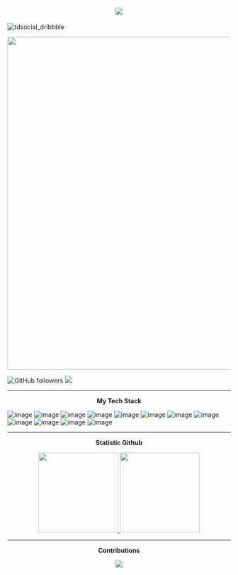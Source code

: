 <h1 align="center">
  <a href="https://git.io/typing-svg">
    <img src="https://readme-typing-svg.herokuapp.com/?lines=aaranv20.log(%22Punten%2C%20Puh🙏🏻%22);%3E%20Masih%20Pemula;Ajarin-Dong%2C%20Puh🙏🏻&center=true&size=27">
  </a>
</h1>

![tdsocial_dribbble](https://github.com/aranv20/aranv20/assets/113159149/e00b6697-d42a-4a09-a771-67d5f3a73876)


<p align="center">
  <img src="https://mir-s3-cdn-cf.behance.net/project_modules/fs/22b22287602523.5dbd29081561d.gif" width="750px">
</p>

![GitHub followers](https://img.shields.io/github/followers/aranv20)
![](https://komarev.com/ghpvc/?username=aranv20&color=red&style=flat)


<!---
araanv/araanv is a ✨ special ✨ repository because its `README.md` (this file) appears on your GitHub profile.
You can click the Preview link to take a look at your changes.
--->
---
<p align="center"><b>My Tech Stack</b></p>


![image](https://img.shields.io/badge/HTML5-E34F26?style=for-the-badge&logo=html5&logoColor=white) 
![image](https://img.shields.io/badge/CSS3-1572B6?style=for-the-badge&logo=css3&logoColor=white) 
![image](https://img.shields.io/badge/PHP-777BB4?style=for-the-badge&logo=php&logoColor=white)
![image](https://img.shields.io/badge/Java-323330?style=for-the-badge&logo=java&logoColor=F7DF1E) 
![image](https://img.shields.io/badge/Codeigniter-EF4223?style=for-the-badge&logo=codeigniter&logoColor=white)
![image](https://img.shields.io/badge/Bootstrap-05122A?style=for-the-badge&logo=bootstrap&logoColor=563D7C)
![image](https://img.shields.io/badge/JavaScript-323330?style=for-the-badge&logo=javascript&logoColor=F7DF1E) 
![image](https://img.shields.io/badge/jQuery-0769AD?style=for-the-badge&logo=jquery&logoColor=white) 
![image](https://img.shields.io/badge/MySQL-005C84?style=for-the-badge&logo=mysql&logoColor=white)
![image](https://img.shields.io/badge/firebase-ffca28?style=for-the-badge&logo=firebase&logoColor=black) 
![image](https://img.shields.io/badge/VisualStudioCode-005C84?style=for-the-badge&logo=visualstudiocode&logoColor=white)
![image](https://img.shields.io/badge/AndroidStudio-3DDC84?style=for-the-badge&logo=androidstudio&logoColor=white) 

---

<p align="center"><b>Statistic Github</b></p>
<div align="center">
<a href="https://github.com/aranv20">
  <img height="180em" src="https://github-readme-stats-eight-theta.vercel.app/api?username=aranv20&theme=react&background=0d1117&border=666&include_all_commits=true&count_private=true"/>
  <img height="180em" src="https://github-readme-stats-eight-theta.vercel.app/api/top-langs/?username=aranv20&theme=react&background=0d1117&border=666&layout=compact&langs_count=6"/>
</a>
</div>

---

<p align="center"><b>Contributions</b></p>
<p align="center">
  <a href="https://git.io/streak-stats">
    <img src="http://github-readme-streak-stats.herokuapp.com?user=aranv20&theme=react&background=0d1117&border=666">
  </a>
</p>

